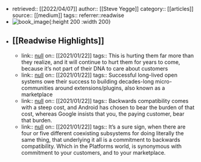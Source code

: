 - retrieved:: [[2022/04/07]]
  author:: [[Steve Yegge]]
  category:: [[articles]]
  source:: [[medium]]
  tags:: 
  referrer::readwise
- ![book_image](https://readwise-assets.s3.amazonaws.com/static/images/article4.6bc1851654a0.png){:height 200 :width 200}
- ## [[Readwise Highlights]]
	- link:: [null](null)
	  on:: [[2021/01/22]]
	  tags:: 
	  This is hurting them far more than they realize, and it will continue to hurt them for years to come, because it’s not part of their DNA to care about customers
	- link:: [null](null)
	  on:: [[2021/01/22]]
	  tags:: 
	  Successful long-lived open systems owe their success to building decades-long micro-communities around extensions/plugins, also known as a marketplace
	- link:: [null](null)
	  on:: [[2021/01/22]]
	  tags:: 
	  Backwards compatibility comes with a steep cost, and Android has chosen to bear the burden of that cost, whereas Google insists that you, the paying customer, bear that burden.
	- link:: [null](null)
	  on:: [[2021/01/22]]
	  tags:: 
	  It’s a sure sign, when there are four or five different coexisting subsystems for doing literally the same thing, that underlying it all is a commitment to backwards compatibility. Which in the Platforms world, is synonymous with commitment to your customers, and to your marketplace.
